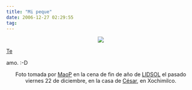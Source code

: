 ```yaml
---
title: "Mi peque"
date: 2006-12-27 02:29:55
tag:
---
```

<p align="center"><a href="http://www.damog.net/files/pics/rach-yo-lidsol.jpg"><img src="http://www.damog.net/files/pics/rach-yo-lidsol-mini.jpg"/></a></p>
<a href="http://raquelhernandez.net/">Te</a><p> amo. :-D
</p>
<p align="center">Foto tomada por <a href="http://www.marcoalfonso.net">MaoP</a> en la cena de fin de año de <a target="_blank" href="http://www.lidsol.org">LIDSOL</a> el pasado viernes 22 de diciembre, en la casa de <a target="_blank" href="http://mikiztli.blogspot.com">César</a>, en Xochimilco.</p>
